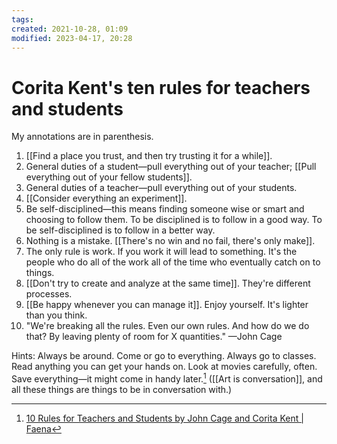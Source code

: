 ```yaml
---
tags: 
created: 2021-10-28, 01:09
modified: 2023-04-17, 20:28
---
```


# Corita Kent's ten rules for teachers and students
My annotations are in parenthesis.

1. [[Find a place you trust, and then try trusting it for a while]].
2. General duties of a student—pull everything out of your teacher; [[Pull everything out of your fellow students]].
3. General duties of a teacher—pull everything out of your students.
4. [[Consider everything an experiment]].
5. Be self-disciplined—this means finding someone wise or smart and choosing to follow them. To be disciplined is to follow in a good way. To be self-disciplined is to follow in a better way.
6. Nothing is a mistake. [[There's no win and no fail, there's only make]].
7. The only rule is work. If you work it will lead to something. It's the people who do all of the work all of the time who eventually catch on to things.
8. [[Don't try to create and analyze at the same time]]. They're different processes.
9. [[Be happy whenever you can manage it]]. Enjoy yourself. It's lighter than you think.
10. "We're breaking all the rules. Even our own rules. And how do we do that? By leaving plenty of room for X quantities." —John Cage

Hints: Always be around. Come or go to everything. Always go to classes. Read anything you can get your hands on. Look at movies carefully, often. Save everything—it might come in handy later.[^1] ([[Art is conversation]], and all these things are things to be in conversation with.)

[^1]: [10 Rules for Teachers and Students by John Cage and Corita Kent | Faena](http://www.faena.com/aleph/articles/10-rules-for-teachers-and-students-by-john-cage-and-corita-kent/)
